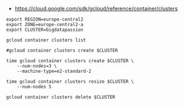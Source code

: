 
* https://cloud.google.com/sdk/gcloud/reference/container/clusters

~~~shell
export REGION=europe-central2
export ZONE=europe-central2-a
export CLUSTER=bigdatapassion

gcloud container clusters list

#gcloud container clusters create $CLUSTER

time gcloud container clusters create $CLUSTER \
    --num-nodes=3 \
    --machine-type=e2-standard-2
    
time gcloud container clusters resize $CLUSTER \
    --num-nodes 5

gcloud container clusters delete $CLUSTER
~~~